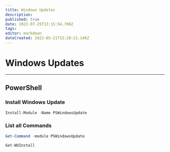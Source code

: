 ```yaml
---
title: Windows Updates
description: 
published: true
date: 2022-07-25T13:15:54.706Z
tags: 
editor: markdown
dateCreated: 2022-05-21T15:28:21.146Z
---
```

# Windows Updates


---
## PowerShell
### Install Windows Update
```powershell
Install-Module -Name PSWindowsUpdate
```
### List all Commands
```powershell
Get-Command -module PSWindowsUpdate
```

```powershell
Get-WUInstall
```

